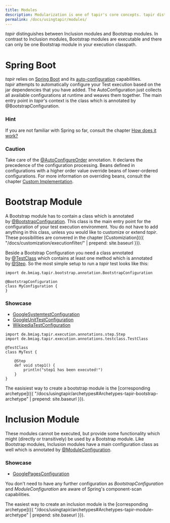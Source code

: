 ```yaml
---
title: Modules
description: Modularization is one of tapir's core concepts. tapir distinguishes between Inclusion modules and Bootstrap modules.
permalink: /docs/usingtapir/modules/
---
```


<i>tapir</i> distinguishes between Inclusion modules and Bootstrap modules. In
contrast to Inclusion modules, Bootstrap modules are executable and
there can only be one Bootstrap module in your execution classpath.

# Spring Boot

<i>tapir</i> relies on [Spring Boot](https://projects.spring.io/spring-boot/)
and its
[auto-configuration](http://docs.spring.io/spring-boot/docs/current/reference/htmlsingle/#using-boot-auto-configuration)
capabilities. <i>tapir</i> attempts to automatically configure your Test
execution based on the jar dependencies that you have added. The
AutoConfiguration just collects all available configurations at runtime
and weaves them together. The main entry point in <i>tapir</i>'s context is the
class which is annotated by @BootstrapConfiguration.

<div class="panel panel-info">
  <div class="panel-heading">
    <h3 class="panel-title"><span class="fa fa-info-circle"></span> Hint</h3>
  </div>
  <div class="panel-body">
  If you are not familiar with Spring so far, consult the chapter <a href="{{ "/docs/usingtapir/how-does-it-work/" | prepend: site.baseurl }}">How
  does it work?</a>
  </div>
</div>

<div class="panel panel-warning">
  <div class="panel-heading">
    <h3 class="panel-title"><span class="fa fa-warning"></span> Caution</h3>
  </div>
  <div class="panel-body">
  Take care of the
  <a href="http://docs.spring.io/spring-boot/docs/current/api/org/springframework/boot/autoconfigure/AutoConfigureOrder.html">@AutoConfigureOrder</a>
  annotation. It declares the precedence of the configuration processing.
  Beans defined in configurations with a higher order value override beans
  of lower-ordered configurations. For more information on overriding
  beans, consult the chapter <a href="{{ "/docs/customization/custom-implementation/" | prepend: site.baseurl }}">Custom
  Implementation</a>.
  </div>
</div>


# Bootstrap Module

A Bootstrap module has to contain a class which is annotated
by [@BootstrapConfiguration](https://psbm-mvnrepo-p.intranet.kiel.bmiag.de/tapir/latest/apidocs/de/bmiag/tapir/bootstrap/annotation/BootstrapConfiguration.html)*.*
This class is the main entry point for the configuration of your test
execution environment. You do not have to add anything in this class,
unless you would like to customize or extend <i>tapir</i>. These possibilities
are convered in the chapter [Customiziation]({{ "/docs/customization/executionfilter/" | prepend: site.baseurl }}).

Beside a Bootstrap Configuration you need a class annotated
by [@TestClass](https://psbm-mvnrepo-p.intranet.kiel.bmiag.de/tapir/latest/apidocs/de/bmiag/tapir/execution/annotations/testclass/TestClass.html)
which contains at least one method which is annotated
by [@Step](https://psbm-mvnrepo-p.intranet.kiel.bmiag.de/tapir/latest/apidocs/de/bmiag/tapir/execution/annotations/step/Step.html).
So the most simple setup to run a <i>tapir</i> test looks like this:

``` xtend
import de.bmiag.tapir.bootstrap.annotation.BootstrapConfiguration
 
@BootstrapConfiguration
class MyConfiguration {
}
```

<div class="panel panel-info">
  <div class="panel-heading">
    <h3 class="panel-title"><i class="fa fa-external-link" aria-hidden="true"></i> Showcase</h3>
  </div>
  <div class="panel-body">
  <ul>
    <li>
        <a href="https://github.com/tapir-test/tapir-showcase/blob/master/google/google-systemtest/src/test/java/de/bmiag/tapir/showcase/google/systemtest/GoogleSystemtestConfiguration.xtend">GoogleSystemtestConfiguration</a>
    </li>
    <li>
        <a href="https://github.com/tapir-test/tapir-showcase/blob/master/google/google-unittest/src/test/java/de/bmiag/tapir/showcase/google/unittest/GoogleUnitTestConfiguration.xtend">GoogleUnitTestConfiguration</a>
    </li>
    <li>
        <a href="https://github.com/tapir-test/tapir-showcase/blob/master/wikipedia/src/main/java/de/bmiag/tapir/showcase/wikipedia/WikipediaTestConfiguration.xtend">WikipediaTestConfiguration</a>
    </li>
  </ul>
  </div>
</div>


``` xtend
import de.bmiag.tapir.execution.annotations.step.Step
import de.bmiag.tapir.execution.annotations.testclass.TestClass
 
@TestClass
class MyTest {

    @Step
    def void step1() {
        println("step1 has been executed!")
    }
}
```

The easisiest way to create a bootstrap module is the [corresponding
archetype]({{ "/docs/usingtapir/archetypes#Archetypes-tapir-bootstrap-archetype" | prepend: site.baseurl }}).

# Inclusion Module

These modules cannot be executed, but provide some functionality which
might (directly or transitively) be used by a Bootstrap module. Like
Bootstrap modules, Inclusion modules have a main configuration class as
well which is annotated
by [@ModuleConfiguration](https://psbm-mvnrepo-p.intranet.kiel.bmiag.de/tapir/latest/apidocs/de/bmiag/tapir/bootstrap/annotation/ModuleConfiguration.html).

<div class="panel panel-info">
  <div class="panel-heading">
    <h3 class="panel-title"><i class="fa fa-external-link" aria-hidden="true"></i> Showcase</h3>
  </div>
  <div class="panel-body">
  <ul>
    <li>
        <a href="https://github.com/tapir-test/tapir-showcase/blob/master/google/google-pages/src/main/java/de/bmiag/tapir/showcase/google/pages/GooglePagesConfiguration.xtend">GooglePagesConfiguration</a>
    </li>
  </ul>
  </div>
</div>

You don't need to have any further configuration as
*BootstrapConfiguration* and *ModuleConfiguration* are aware of Spring's
component-scan capabilities.

The easiest way to create an inclusion module is the [corresponding
archetype]({{ "/docs/usingtapir/archetypes#Archetypes-tapir-module-archetype" | prepend: site.baseurl }}).
